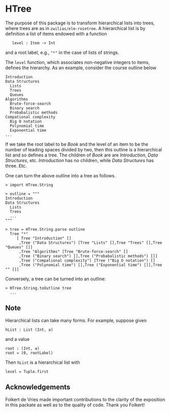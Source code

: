 
# HTree

The purpose of this package is to transform hierarchical lists
into trees, where trees are as in `zwilias/elm-rosetree`.  A hierarchical
list is by definition a list of items
endowed with a function

```
   level : Item -> Int
```

and a root label, e.g., `"*"` in the case of lists 
of strings.

The `level` function, which associates non-negative
integers to items, defines the hierarchy. As an example,
consider the course outline below

```
Introduction
Data Structures
  Lists
  Trees
  Queues
Algorithms
  Brute-force-search
  Binary search
  Probabalistic methods
Compational complexity
  Big O notation
  Polynomial time 
  Exponential time
...
```

If we take the root label to be *Book* and the level of an
item to be the number of leading spaces divided by two, then this outline
is a hierarchical list and so defines a tree.  The children of *Book* are are *Introduction*, 
*Data Structures*, etc. *Introduction* has no children,
while *Data Structures* has three.  Etc.

One can turn the above outline into a tree as follows.

```
> import HTree.String

> outline = """
Introduction
Data Structures
  Lists
  Trees
  ...
"""

> tree = HTree.String.parse outline
  Tree "*" 
     [ Tree "Introduction" []
      ,Tree ("Data Structures") [Tree "Lists" [],Tree "Trees" [],Tree "Queues" []]
      ,Tree "Algorithms" [Tree "Brute-force-search" []
      ,Tree ("Binary search") [],Tree ("Probabalistic methods") []]
      ,Tree ("Compational complexity") [Tree ("Big O notation") []
      ,Tree ("Polynomial time") [],Tree ("Exponential time") []],Tree "" []]
```

Conversely, a tree can be turned into an outline:

```
> HTree.String.toOutline tree 
  ...
```

## Note

Hierarchical lists can take many forms.  For example, suppose given 

```
hList : List (Int, a)

```

and a value 

```
root : (Int, a)
root = (0, rootLabel)
```

Then `hList` is a hierarchical list with 

```
level = Tuple.first
```


## Acknowledgements

Folkert de Vries made important contributions to the clarity of
the exposition in this packate as well as to the quality of code. 
Thank you Folkert! 